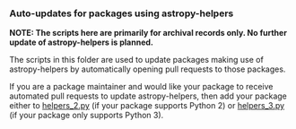 ### Auto-updates for packages using astropy-helpers

**NOTE: The scripts here are primarily for archival records only.
No further update of astropy-helpers is planned.**

The scripts in this folder are used to update packages making use of
astropy-helpers by automatically opening pull requests to those packages.

If you are a package maintainer and would like your package to receive automated
pull requests to update astropy-helpers, then add your package either to
[helpers_2.py](https://github.com/astropy/astropy-procedures/blob/main/update-packages/helpers_2.py)
(if your package supports Python 2) or
[helpers_3.py](https://github.com/astropy/astropy-procedures/blob/main/update-packages/helpers_3.py)
(if your package only supports Python 3).

